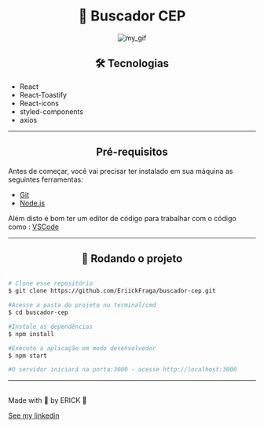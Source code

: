 <h1 align="center">📍 Buscador CEP</h1>

<div align="center">
 
![my_gif](https://user-images.githubusercontent.com/70297966/157785902-9f1129a4-3e0e-48b4-9378-6dc57e3bd3f0.gif)
 
 </div>

<h2 align="center">🛠️ Tecnologias</h2>

- React
- React-Toastify
- React-icons
- styled-components
- axios

<hr/>

<h2 align="center">Pré-requisitos</h2>

Antes de começar, você vai precisar ter instalado em sua máquina as seguintes ferramentas:

- [Git](https://git-scm.com/)
- [Node.js](https://nodejs.org/en/)

<span></span>Além disto é bom ter um editor de código para trabalhar com o código como :</span> [VSCode](https://code.visualstudio.com/)

---

 <h2 align="center">🎲 Rodando o projeto</h2>

```bash

# Clone esse repositório
$ git clone https://github.com/EriickFraga/buscador-cep.git

#Acesse a pasta do projeto no terminal/cmd
$ cd buscador-cep

#Instale as dependências
$ npm install

#Execute a aplicação em modo desenvolvedor
$ npm start

#O servidor iniciará na porta:3000 - acesse http://localhost:3000
```

<hr>
<!-- <a href="https://filmaria-erick.netlify.app/" target="_blank">Veja o projeto em produção</a></br> -->
</br>
Made with 💜 by ERICK 👋

[See my linkedin](https://www.linkedin.com/in/erick-fraga/)
